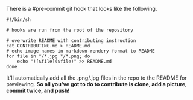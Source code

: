There is a #pre-commit git hook that looks like the following. 

```
#!/bin/sh

# hooks are run from the root of the repository

# overwrite README with contributing instruction
cat CONTRIBUTING.md > README.md
# echo image names in markdown-rendery format to README
for file in */*.jpg */*.png; do 
    echo "![$file]($file)" >> README.md
done
```

It'll automatically add all the .png/.jpg files in the repo to the README for previewing. __So all you've got to do to contribute is clone, add a picture, commit twice, and push!__



